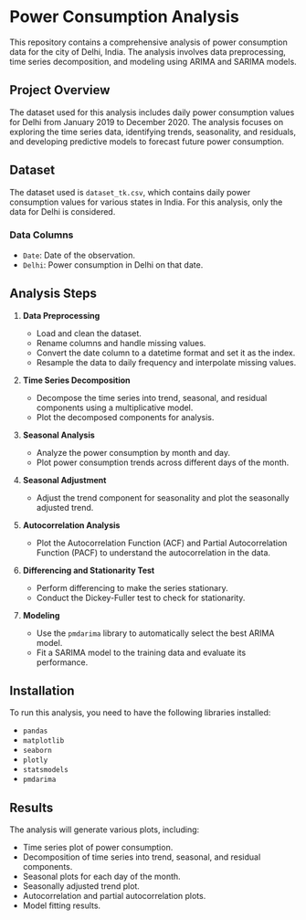 # Power Consumption Analysis

This repository contains a comprehensive analysis of power consumption data for the city of Delhi, India. The analysis involves data preprocessing, time series decomposition, and modeling using ARIMA and SARIMA models.

## Project Overview

The dataset used for this analysis includes daily power consumption values for Delhi from January 2019 to December 2020. The analysis focuses on exploring the time series data, identifying trends, seasonality, and residuals, and developing predictive models to forecast future power consumption.

## Dataset

The dataset used is `dataset_tk.csv`, which contains daily power consumption values for various states in India. For this analysis, only the data for Delhi is considered.

### Data Columns
- `Date`: Date of the observation.
- `Delhi`: Power consumption in Delhi on that date.

## Analysis Steps

1. **Data Preprocessing**
   - Load and clean the dataset.
   - Rename columns and handle missing values.
   - Convert the date column to a datetime format and set it as the index.
   - Resample the data to daily frequency and interpolate missing values.

2. **Time Series Decomposition**
   - Decompose the time series into trend, seasonal, and residual components using a multiplicative model.
   - Plot the decomposed components for analysis.

3. **Seasonal Analysis**
   - Analyze the power consumption by month and day.
   - Plot power consumption trends across different days of the month.

4. **Seasonal Adjustment**
   - Adjust the trend component for seasonality and plot the seasonally adjusted trend.

5. **Autocorrelation Analysis**
   - Plot the Autocorrelation Function (ACF) and Partial Autocorrelation Function (PACF) to understand the autocorrelation in the data.

6. **Differencing and Stationarity Test**
   - Perform differencing to make the series stationary.
   - Conduct the Dickey-Fuller test to check for stationarity.

7. **Modeling**
   - Use the `pmdarima` library to automatically select the best ARIMA model.
   - Fit a SARIMA model to the training data and evaluate its performance.

## Installation

To run this analysis, you need to have the following libraries installed:

- `pandas`
- `matplotlib`
- `seaborn`
- `plotly`
- `statsmodels`
- `pmdarima`

## Results

The analysis will generate various plots, including:

- Time series plot of power consumption.
- Decomposition of time series into trend, seasonal, and residual components.
- Seasonal plots for each day of the month.
- Seasonally adjusted trend plot.
- Autocorrelation and partial autocorrelation plots.
- Model fitting results.

